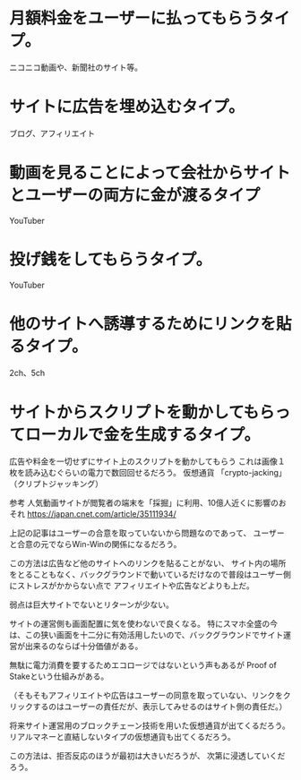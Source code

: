 <!--
title:   サイトの収益方法を考える（簡易）
tags:    アフィリエイト,サイト運営,仮想通貨
id:      9a08964d425de84850f6
private: false
-->
# 月額料金をユーザーに払ってもらうタイプ。
ニコニコ動画や、新聞社のサイト等。
# サイトに広告を埋め込むタイプ。
ブログ、アフィリエイト
# 動画を見ることによって会社からサイトとユーザーの両方に金が渡るタイプ
YouTuber
# 投げ銭をしてもらうタイプ。
YouTuber

# 他のサイトへ誘導するためにリンクを貼るタイプ。
2ch、5ch

# サイトからスクリプトを動かしてもらってローカルで金を生成するタイプ。
広告や料金を一切せずにサイト上のスクリプトを動かしてもらう
これは画像１枚を読み込むぐらいの電力で数回回せるだろう。
仮想通貨
「crypto-jacking」（クリプトジャッキング）

参考
人気動画サイトが閲覧者の端末を「採掘」に利用、10億人近くに影響のおそれ
https://japan.cnet.com/article/35111934/

上記の記事はユーザーの合意を取っていないから問題なのであって、
ユーザーと合意の元でならWin-Winの関係になるだろう。

この方法は広告など他のサイトへのリンクを貼ることがない、
サイト内の場所をとることもなく、バックグラウンドで動いているだけなので普段はユーザー側にストレスがかからない点で
アフィリエイトや広告などよりも上だ。

弱点は巨大サイトでないとリターンが少ない。

サイトの運営側も画面配置に気を使わないで良くなる。
特にスマホ全盛の今は、この狭い画面を十二分に有効活用したいので、バックグラウンドでサイト運営が出来るのならば十分価値がある。

無駄に電力消費を要するためエコロージではないという声もあるが
Proof of Stakeという仕組みがある。

（そもそもアフィリエイトや広告はユーザーの同意を取っていない、リンクをクリックするのはユーザーの責任だが、表示してみせるのはサイト側の責任だ。）

将来サイト運営用のブロックチェーン技術を用いた仮想通貨が出てくるだろう。
リアルマネーと直結しないタイプの仮想通貨も出てくるだろう。

この方法は、拒否反応のほうが最初は大きいだろうが、
次第に浸透していくだろう。